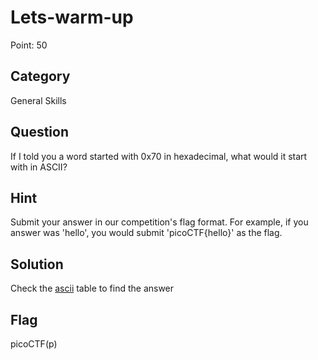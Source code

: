 # Lets-warm-up

Point: 50

## Category

General Skills

## Question

If I told you a word started with 0x70 in hexadecimal, what would it start with in ASCII?

## Hint

Submit your answer in our competition's flag format. For example, if you answer was 'hello', you would submit 'picoCTF{hello}' as the flag.

## Solution

Check the [ascii](https://www.systutorials.com/f/2013/ascii.txt) table to find the answer

## Flag

picoCTF\(p\)


